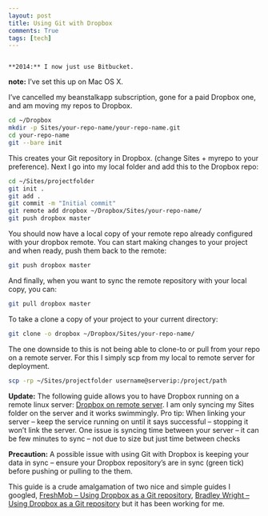 ```yaml
---
layout: post
title: Using Git with Dropbox
comments: True
tags: [tech]
---
```


<code>
**2014:** I now just use Bitbucket.
</code>

**note:** I’ve set this up on Mac OS X.

I’ve cancelled my beanstalkapp subscription, gone for a paid Dropbox one, and am moving my repos to Dropbox.
``` bash
cd ~/Dropbox
mkdir -p Sites/your-repo-name/your-repo-name.git
cd your-repo-name
git --bare init
```
This creates your Git repository in Dropbox. (change Sites + myrepo to your preference). Next I go into my local folder and add this to the Dropbox repo:
``` bash
cd ~/Sites/projectfolder
git init .
git add .
git commit -m "Initial commit"
git remote add dropbox ~/Dropbox/Sites/your-repo-name/
git push dropbox master
```
You should now have a local copy of your remote repo already configured with your dropbox remote. You can start making changes to your project and when ready, push them back to the remote:
``` bash
git push dropbox master
```
And finally, when you want to sync the remote repository with your local copy, you can:
``` bash
git pull dropbox master
```
To take a clone a copy of your project to your current directory:
``` bash
git clone -o dropbox ~/Dropbox/Sites/your-repo-name/
```
The one downside to this is not being able to clone-to or pull from your repo on a remote server. For this I simply scp from my local to remote server for deployment.
``` bash
scp -rp ~/Sites/projectfolder username@serverip:/project/path
```

**Update:** The following guide allows you to have Dropbox running on a remote linux server: [Dropbox on remote server](http://buildcontext.com/blog/2012/dropbox-linux-ubuntu-ec2-linode-selective-sync). I am only syncing my Sites folder on the server and it works swimmingly. Pro tip: When linking your server – keep the service running on until it says successful – stopping it won’t link the server. One issue is syncing time between your server – it can be few minutes to sync – not due to size but just time between checks

**Precaution:** A possible issue with using Git with Dropbox is keeping your data in sync – ensure your Dropbox repository’s are in sync (green tick) before pushing or pulling to the them.

This guide is a crude amalgamation of two nice and simple guides I googled, [FreshMob – Using Dropbox as a Git repository](https://freshmob.com.au/using-dropbox-as-a-git-repository/), [Bradley Wright – Using Dropbox as a Git repository](http://tumblr.intranation.com/post/766290743/using-dropbox-git-repository) but it has been working for me.
